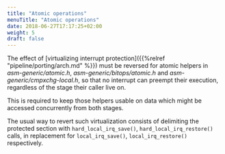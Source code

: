 ```yaml
---
title: "Atomic operations"
menuTitle: "Atomic operations"
date: 2018-06-27T17:17:25+02:00
weight: 5
draft: false
---
```


The effect of [virtualizing interrupt protection]({{%relref
"pipeline/porting/arch.md" %}}) must be reversed for atomic helpers in
*asm-generic/atomic.h*, *asm-generic/bitops/atomic.h* and
*asm-generic/cmpxchg-local.h*, so that no interrupt can preempt their
execution, regardless of the stage their caller live on.

This is required to keep those helpers usable on data which might be
accessed concurrently from both stages.

The usual way to revert such virtualization consists of delimiting the
protected section with `hard_local_irq_save()`,
`hard_local_irq_restore()` calls, in replacement for
`local_irq_save()`, `local_irq_restore()` respectively.
